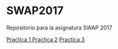 # SWAP2017
Repositorio para la asignatura SWAP 2017

[Practica 1 ](practica1/practica1.PNG)
[Practica 2](practica2/practica2.md)
[Practica 3](practica2/practica3.md)
